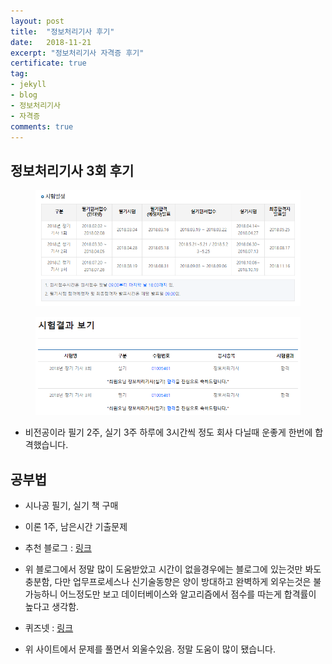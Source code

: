```yaml
---
layout: post
title:  "정보처리기사 후기"
date:   2018-11-21
excerpt: "정보처리기사 자격증 후기"
certificate: true
tag:
- jekyll
- blog
- 정보처리기사
- 자격증
comments: true
---
```


## 정보처리기사 3회 후기

<figure>
    <a href="/assets/img/cert_01.png"><img src="/assets/img/cert_01.png"></a>
    <!--<figcaption>Caption describing these two images.</figcaption>-->
</figure>

<figure>
    <a href="/assets/img/cert_02.png"><img src="/assets/img/cert_02.png"></a>
    <!--<figcaption>Caption describing these two images.</figcaption>-->
</figure>

* 비전공이라 필기 2주, 실기 3주 하루에 3시간씩 정도 회사 다닐때 운좋게 한번에 합격했습니다.

## 공부법
* 시나공 필기, 실기 책 구매
* 이론 1주, 남은시간 기출문제   
* 추천 블로그 : <a href="http://blog.naver.com/PostList.nhn?blogId=h850415&categoryNo=37&skinType=&skinId=&from=menu&userSelectMenu=true">링크</a>

* 위 블로그에서 정말 많이 도움받았고 시간이 없을경우에는 블로그에 있는것만 봐도 충분함, 다만 업무프로세스나 신기술동향은 양이 방대하고 완벽하게 외우는것은 불가능하니 어느정도만 보고 데이터베이스와 알고리즘에서 점수를 따는게 합격률이 높다고 생각함.
* 퀴즈넷 : <a href="https://quizlet.com/join/XkhJNrmEM">링크</a>
* 위 사이트에서 문제를 풀면서 외울수있음. 정말 도움이 많이 됐습니다.

